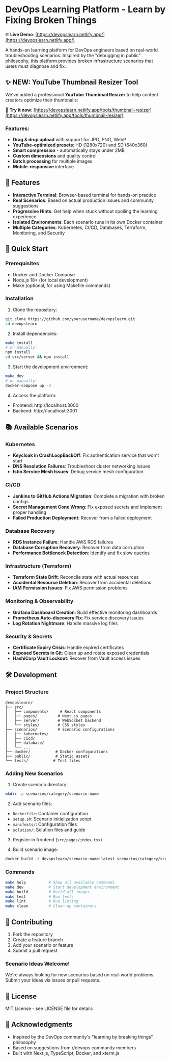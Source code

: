 # DevOps Learning Platform - Learn by Fixing Broken Things

🌐 **Live Demo**: [https://devopslearn.netlify.app/](https://devopslearn.netlify.app/)

A hands-on learning platform for DevOps engineers based on real-world troubleshooting scenarios. Inspired by the "debugging in public" philosophy, this platform provides broken infrastructure scenarios that users must diagnose and fix.

## ✨ **NEW: YouTube Thumbnail Resizer Tool**

We've added a professional **YouTube Thumbnail Resizer** to help content creators optimize their thumbnails:

🎯 **Try it now**: [https://devopslearn.netlify.app/tools/thumbnail-resizer](https://devopslearn.netlify.app/tools/thumbnail-resizer)

### Features:
- **Drag & drop upload** with support for JPG, PNG, WebP
- **YouTube-optimized presets**: HD (1280x720) and SD (640x360)
- **Smart compression** - automatically stays under 2MB
- **Custom dimensions** and quality control
- **Batch processing** for multiple images
- **Mobile-responsive** interface

## 🎯 Features

- **Interactive Terminal**: Browser-based terminal for hands-on practice
- **Real Scenarios**: Based on actual production issues and community suggestions
- **Progressive Hints**: Get help when stuck without spoiling the learning experience
- **Isolated Environments**: Each scenario runs in its own Docker container
- **Multiple Categories**: Kubernetes, CI/CD, Databases, Terraform, Monitoring, and Security

## 🚀 Quick Start

### Prerequisites

- Docker and Docker Compose
- Node.js 18+ (for local development)
- Make (optional, for using Makefile commands)

### Installation

1. Clone the repository:
```bash
git clone https://github.com/yourusername/devopslearn.git
cd devopslearn
```

2. Install dependencies:
```bash
make install
# or manually:
npm install
cd src/server && npm install
```

3. Start the development environment:
```bash
make dev
# or manually:
docker-compose up -d
```

4. Access the platform:
- Frontend: http://localhost:3000
- Backend: http://localhost:3001

## 📚 Available Scenarios

### Kubernetes
- **Keycloak in CrashLoopBackOff**: Fix authentication service that won't start
- **DNS Resolution Failures**: Troubleshoot cluster networking issues
- **Istio Service Mesh Issues**: Debug service mesh configuration

### CI/CD
- **Jenkins to GitHub Actions Migration**: Complete a migration with broken configs
- **Secret Management Gone Wrong**: Fix exposed secrets and implement proper handling
- **Failed Production Deployment**: Recover from a failed deployment

### Database Recovery
- **RDS Instance Failure**: Handle AWS RDS failures
- **Database Corruption Recovery**: Recover from data corruption
- **Performance Bottleneck Detection**: Identify and fix slow queries

### Infrastructure (Terraform)
- **Terraform State Drift**: Reconcile state with actual resources
- **Accidental Resource Deletion**: Recover from accidental deletions
- **IAM Permission Issues**: Fix AWS permission problems

### Monitoring & Observability
- **Grafana Dashboard Creation**: Build effective monitoring dashboards
- **Prometheus Auto-discovery Fix**: Fix service discovery issues
- **Log Rotation Nightmare**: Handle massive log files

### Security & Secrets
- **Certificate Expiry Crisis**: Handle expired certificates
- **Exposed Secrets in Git**: Clean up and rotate exposed credentials
- **HashiCorp Vault Lockout**: Recover from Vault access issues

## 🛠️ Development

### Project Structure
```
devopslearn/
├── src/
│   ├── components/     # React components
│   ├── pages/         # Next.js pages
│   ├── server/        # WebSocket backend
│   └── styles/        # CSS styles
├── scenarios/         # Scenario configurations
│   ├── kubernetes/
│   ├── cicd/
│   ├── database/
│   └── ...
├── docker/           # Docker configurations
├── public/           # Static assets
└── tests/           # Test files
```

### Adding New Scenarios

1. Create scenario directory:
```bash
mkdir -p scenarios/category/scenario-name
```

2. Add scenario files:
- `Dockerfile`: Container configuration
- `setup.sh`: Scenario initialization script
- `manifests/`: Configuration files
- `solution/`: Solution files and guide

3. Register in frontend (`src/pages/index.tsx`)

4. Build scenario image:
```bash
docker build -t devopslearn/scenario-name:latest scenarios/category/scenario-name/
```

### Commands

```bash
make help          # Show all available commands
make dev           # Start development environment
make build         # Build all images
make test          # Run tests
make lint          # Run linting
make clean         # Clean up containers
```

## 🤝 Contributing

1. Fork the repository
2. Create a feature branch
3. Add your scenario or feature
4. Submit a pull request

### Scenario Ideas Welcome!

We're always looking for new scenarios based on real-world problems. Submit your ideas via issues or pull requests.

## 📝 License

MIT License - see LICENSE file for details

## 🙏 Acknowledgments

- Inspired by the DevOps community's "learning by breaking things" philosophy
- Based on suggestions from r/devops community members
- Built with Next.js, TypeScript, Docker, and xterm.js